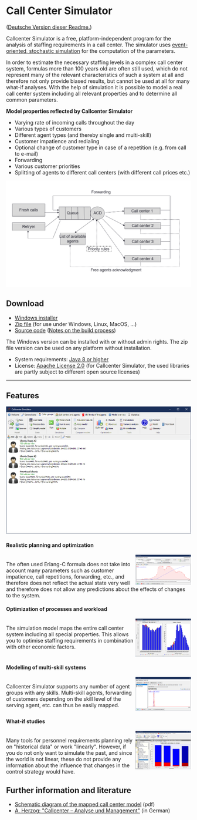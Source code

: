 # Call Center Simulator

([Deutsche Version dieser Readme.](README_de.md))

Callcenter Simulator is a free, platform-independent program for the analysis of staffing requirements in a call center. The simulator uses [event-oriented, stochastic simulation](https://en.wikipedia.org/wiki/Discrete-event_simulation "Wikipedia") for the computation of the parameters.

In order to estimate the necessary staffing levels in a complex call center system, formulas more than 100 years old are often still used, which do not represent many of the relevant characteristics of such a system at all and therefore not only provide biased results, but cannot be used at all for many what-if analyses. With the help of simulation it is possible to model a real call center system including all relevant properties and to determine all common parameters.

**Model properties reflected by Callcenter Simulator**

* Varying rate of incoming calls throughout the day
* Various types of customers
* Different agent types (and thereby single and multi-skill)
* Customer impatience and redialing
* Optional change of customer type in case of a repetition (e.g. from call to e-mail)
* Forwarding
* Various customer priorities
* Splitting of agents to different call centers (with different call prices etc.)

![Model](Images/Model_en.gif)

## Download

* [Windows installer](https://github.com/A-Herzog/Callcenter-Simulator/releases/latest/download/CallcenterSimulatorSetup.exe)
* [Zip file](https://github.com/A-Herzog/Callcenter-Simulator/releases/latest/download/CallcenterSimulator.zip) (for use under Windows, Linux, MacOS, ...)
* [Source code](https://github.com/A-Herzog/Callcenter-Simulator/releases/latest/) ([Notes on the build process](BUILD.md))

The Windows version can be installed with or without admin rights. The zip file version can be used on any platform without installation.

* System requirements: [Java 8 or higher](https://adoptopenjdk.net/ "Download Java from adoptopenjdk.net")
* License: [Apache License 2.0](https://opensource.org/licenses/Apache-2.0) (for Callcenter Simulator, the used libraries are partly subject to different open source licenses)

---

## Features

![Screenshot](Images/Screenshot_en.png)

#### Realistic planning and optimization

[<img src="Images/Screenshot_en_editor.png" style="float: right; max-width: 30%; padding-left: 5px;">](Images/Screenshot_en_editor.png "Click for large view")  
The often used Erlang-C formula does not take into account many parameters such as customer impatience, call repetitions, forwarding, etc., and therefore does not reflect the actual state very well and therefore does not allow any predictions about the effects of changes to the system.
<br clear="both">

#### Optimization of processes and workload

[<img src="Images/Screenshot_en_optimizer.png" style="float: right; max-width: 30%; padding-left: 5px;">](Images/Screenshot_en_optimizer.png "Click for large view")  
The simulation model maps the entire call center system including all special properties. This allows you to optimise staffing requirements in combination with other economic factors.
<br clear="both">

#### Modelling of multi-skill systems

[<img src="Images/Screenshot_en_skills.png" style="float: right; max-width: 30%; padding-left: 5px;">](Images/Screenshot_en_skills.png "Click for large view")  
Callcenter Simulator supports any number of agent groups with any skills. Multi-skill agents, forwarding of customers depending on the skill level of the serving agent, etc. can thus be easily mapped.
<br clear="both">

#### What-if studies

[<img src="Images/Screenshot_en_statistics.png" style="float: right; max-width: 30%; padding-left: 5px;">](Images/Screenshot_en_statistics.png "Click for large view")  
Many tools for personnel requirements planning rely on "historical data" or work "linearly". However, if you do not only want to simulate the past, and since the world is not linear, these do not provide any information about the influence that changes in the control strategy would have.
<br clear="both">

## Further information and literature

* [Schematic diagram of the mapped call center model](https://a-herzog.github.io/Callcenter-Simulator/CallcenterSimulatorModell_en.pdf) (pdf)
* [A. Herzog: "Callcenter – Analyse und Management"](https://www.springer.com/de/book/9783658183080)  (in German)
